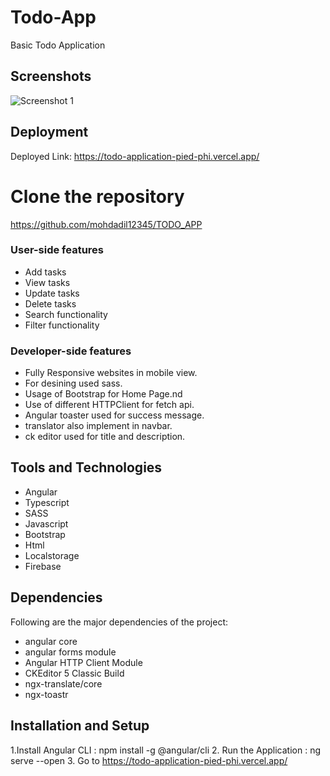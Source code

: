 # Todo-App
Basic Todo Application

## Screenshots
![Screenshot 1](./task_frontend/src/assets/screenshots/home-1.png)


## Deployment

Deployed Link: https://todo-application-pied-phi.vercel.app/

# Clone the repository

https://github.com/mohdadil12345/TODO_APP

### User-side features
- Add tasks
- View tasks
- Update tasks
- Delete tasks
- Search functionality
- Filter functionality

### Developer-side features

- Fully Responsive websites in mobile view.
- For desining used sass.
- Usage of Bootstrap for Home Page.nd
- Use of different HTTPClient for fetch api.
- Angular toaster used for success message.
-  translator also implement in navbar.
-  ck editor used for title and description.

## Tools and Technologies

- Angular
- Typescript
- SASS
- Javascript
- Bootstrap
- Html
- Localstorage
- Firebase

## Dependencies

Following are the major dependencies of the project:

- angular core
- angular forms module
- Angular HTTP Client Module
- CKEditor 5 Classic Build
- ngx-translate/core
- ngx-toastr

## Installation and Setup

1.Install Angular CLI : npm install -g @angular/cli
2. Run the Application : ng serve --open
3. Go to https://todo-application-pied-phi.vercel.app/


